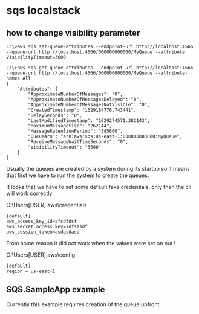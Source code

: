 # sqs localstack

## how to change visibility parameter

```
C:\>aws sqs set-queue-attributes --endpoint-url http://localhost:4566 --queue-url http://localhost:4566/000000000000/MyQueue --attribute VisibilityTimeout=3600

C:\>aws sqs get-queue-attributes --endpoint-url http://localhost:4566 --queue-url http://localhost:4566/000000000000/MyQueue --attribute-names All
{
    "Attributes": {
        "ApproximateNumberOfMessages": "0",
        "ApproximateNumberOfMessagesDelayed": "0",
        "ApproximateNumberOfMessagesNotVisible": "0",
        "CreatedTimestamp": "1629184776.743441",
        "DelaySeconds": "0",
        "LastModifiedTimestamp": "1629274571.382143",
        "MaximumMessageSize": "262144",
        "MessageRetentionPeriod": "345600",
        "QueueArn": "arn:aws:sqs:us-east-1:000000000000:MyQueue",
        "ReceiveMessageWaitTimeSeconds": "0",
        "VisibilityTimeout": "3600"
    }
}
```

Usually the queues are created by a system during its startup so it means that first we have to run the system to create the queues.


It looks that we have to set some default fake credentials, only then the cli will work correctly:

C:\Users\[USER]\.aws\credentials

```
[default]
aws_access_key_id=sfsdfdsf
aws_secret_access_key=sdfsasdf
aws_session_token=asdasdasd
```

From some reason it did not work when the values were set on n/a !

C:\Users\[USER]\.aws\config
```
[default]
region = us-east-1
```

## SQS.SampleApp example

Currently this example requires creation of the queue upfront.